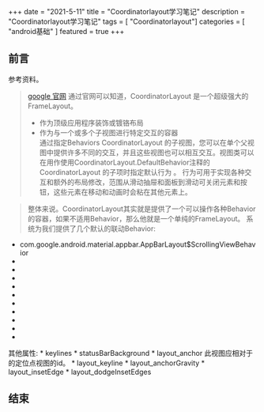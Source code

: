 +++
date = "2021-5-11"
title = "Coordinatorlayout学习笔记"
description = "Coordinatorlayout学习笔记"
tags = [ "Coordinatorlayout"]
categories = [
    "android基础"
]
featured = true
+++

## 前言
 参考资料。
> [google 官网](https://developer.android.google.cn/reference/androidx/coordinatorlayout/widget/package-summary?hl=zh-cn)
> 通过官网可以知道，CoordinatorLayout 是一个超级强大的 FrameLayout。
> * 作为顶级应用程序装饰或镀铬布局 
> * 作为与一个或多个子视图进行特定交互的容器  
    通过指定Behaviors CoordinatorLayout 的子视图，您可以在单个父视图中提供许多不同的交互，并且这些视图也可以相互交互。视图类可以在用作使用CoordinatorLayout.DefaultBehavior注释的 CoordinatorLayout 的子项时指定默认行为 。
行为可用于实现各种交互和额外的布局修改，范围从滑动抽屉和面板到滑动可关闭元素和按钮，这些元素在移动和动画时会粘在其他元素上。

> 整体来说。CoordinatorLayout其实就是提供了一个可以操作各种Behavior的容器，如果不适用Behavior，那么他就是一个单纯的FrameLayout。
> 系统为我们提供了几个默认的联动Behavior:
* com.google.android.material.appbar.AppBarLayout$ScrollingViewBehavior 
* 
* 
* 
* 
* 
* 
* 
* 
* 
* 

其他属性:
    * keylines 
    * statusBarBackground
    * layout_anchor 此视图应相对于的定位点视图的id。
    * layout_keyline 
    * layout_anchorGravity
    * layout_insetEdge
    * layout_dodgeInsetEdges

## 结束


